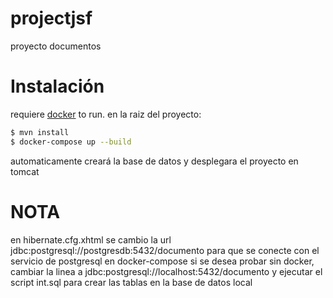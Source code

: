 # projectjsf
 proyecto documentos


# Instalación
requiere [docker](https://www.docker.com/) to run.
en la raiz del proyecto:
```sh
$ mvn install
$ docker-compose up --build
```
automaticamente creará la base de datos y desplegara el proyecto en tomcat

# NOTA
en hibernate.cfg.xhtml se cambio la url jdbc:postgresql://postgresdb:5432/documento para que se conecte con el servicio de postgresql en docker-compose
si se desea probar sin docker, cambiar la linea a jdbc:postgresql://localhost:5432/documento y ejecutar el script int.sql para crear las tablas en la base de datos local
